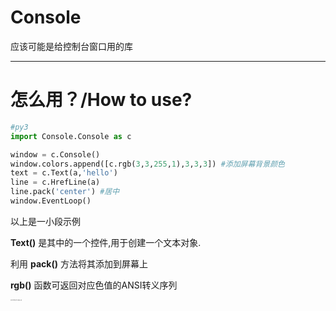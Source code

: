 # Console
应该可能是给控制台窗口用的库

----

# 怎么用？/How to use?

```python
#py3
import Console.Console as c

window = c.Console()
window.colors.append([c.rgb(3,3,255,1),3,3,3]) #添加屏幕背景颜色
text = c.Text(a,'hello')
line = c.HrefLine(a)
line.pack('center') #居中
window.EventLoop()
```
以上是一小段示例

__Text()__ 是其中的一个控件,用于创建一个文本对象.

利用 __pack()__ 方法将其添加到屏幕上

__rgb()__ 函数可返回对应色值的ANSI转义序列

<p style='font-size:1px'>其实这东东我还没弄好什么时候来个文档...</p>
